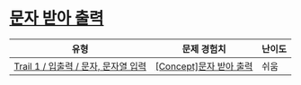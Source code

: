 # [문자 받아 출력](https://www.codetree.ai/trails/complete/curated-cards/intro-enter-char-and-print)

|유형|문제 경험치|난이도|
|---|---|---|
|[Trail 1 / 입출력 / 문자, 문자열 입력](https://www.codetree.ai/trail-info/novice-low/)|[[Concept]문자 받아 출력](https://www.codetree.ai/trails/complete/curated-cards/intro-enter-char-and-print/)|쉬움|

